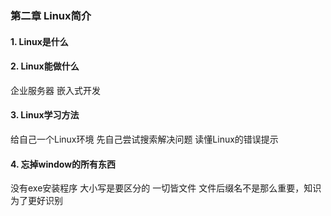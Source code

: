 ### 第二章 Linux简介

#### 1. Linux是什么

#### 2. Linux能做什么

企业服务器
嵌入式开发

#### 3. Linux学习方法

给自己一个Linux环境
先自己尝试搜索解决问题
读懂Linux的错误提示

#### 4. 忘掉window的所有东西

没有exe安装程序
大小写是要区分的
一切皆文件
文件后缀名不是那么重要，知识为了更好识别



